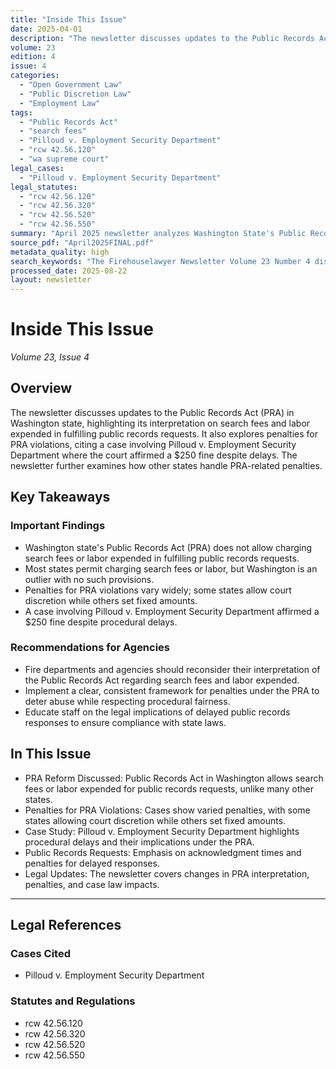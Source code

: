 ```yaml
---
title: "Inside This Issue"
date: 2025-04-01
description: "The newsletter discusses updates to the Public Records Act (PRA) in Washington state, highlighting its interpretation on search fees and labor expended in fulfilling public records requests. It also explores penalties for PRA violations, citing a case involving Pilloud v. Employment Security Department where the court affirmed a $250 fine despite delays. The newsletter further examines how other states handle PRA-related penalties."
volume: 23
edition: 4
issue: 4
categories:
  - "Open Government Law"
  - "Public Discretion Law"
  - "Employment Law"
tags:
  - "Public Records Act"
  - "search fees"
  - "Pilloud v. Employment Security Department"
  - "rcw 42.56.120"
  - "wa supreme court"
legal_cases:
  - "Pilloud v. Employment Security Department"
legal_statutes:
  - "rcw 42.56.120"
  - "rcw 42.56.320"
  - "rcw 42.56.520"
  - "rcw 42.56.550"
summary: "April 2025 newsletter analyzes Washington State's Public Records Act (PRA) interpretation regarding search fees and labor costs, examines the Pilloud v. Employment Security Department case and its $250 penalty implications, compares PRA penalty structures across states, and provides guidance for public agencies on compliance with records request acknowledgment requirements and procedural fairness standards."
source_pdf: "April2025FINAL.pdf"
metadata_quality: high
search_keywords: "The Firehouselawyer Newsletter Volume 23 Number 4 discusses updates to the Public Records Act (PRA) in Washington state. It highlights its interpretation on search fees and labor expended in fulfillin..."
processed_date: 2025-08-22
layout: newsletter
---
```


# Inside This Issue

*Volume 23, Issue 4*

## Overview

The newsletter discusses updates to the Public Records Act (PRA) in Washington state, highlighting its interpretation on search fees and labor expended in fulfilling public records requests. It also explores penalties for PRA violations, citing a case involving Pilloud v. Employment Security Department where the court affirmed a $250 fine despite delays. The newsletter further examines how other states handle PRA-related penalties.

## Key Takeaways

### Important Findings

- Washington state's Public Records Act (PRA) does not allow charging search fees or labor expended in fulfilling public records requests.
- Most states permit charging search fees or labor, but Washington is an outlier with no such provisions.
- Penalties for PRA violations vary widely; some states allow court discretion while others set fixed amounts.
- A case involving Pilloud v. Employment Security Department affirmed a $250 fine despite procedural delays.

### Recommendations for Agencies

- Fire departments and agencies should reconsider their interpretation of the Public Records Act regarding search fees and labor expended.
- Implement a clear, consistent framework for penalties under the PRA to deter abuse while respecting procedural fairness.
- Educate staff on the legal implications of delayed public records responses to ensure compliance with state laws.

## In This Issue

- PRA Reform Discussed: Public Records Act in Washington allows search fees or labor expended for public records requests, unlike many other states.
- Penalties for PRA Violations: Cases show varied penalties, with some states allowing court discretion while others set fixed amounts.
- Case Study: Pilloud v. Employment Security Department highlights procedural delays and their implications under the PRA.
- Public Records Requests: Emphasis on acknowledgment times and penalties for delayed responses.
- Legal Updates: The newsletter covers changes in PRA interpretation, penalties, and case law impacts.

---

## Legal References

### Cases Cited

- Pilloud v. Employment Security Department

### Statutes and Regulations

- rcw 42.56.120
- rcw 42.56.320
- rcw 42.56.520
- rcw 42.56.550

